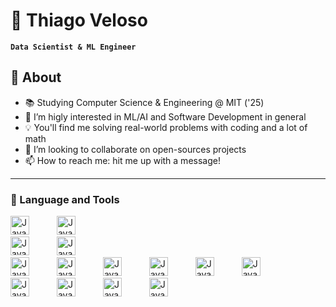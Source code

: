 # 🤙 Thiago Veloso

**`Data Scientist & ML Engineer`**

## 🙌  About

- 📚 Studying Computer Science & Engineering @ MIT ('25)
- 👀 I’m higly interested in ML/AI and Software Development in general
- 💡 You'll find me solving real-world problems with coding and a lot of math
- 💞️ I’m looking to collaborate on open-sources projects
- 📫 How to reach me: hit me up with a message!

---
### :toolbox: Language and Tools

<img aling='left' alt='Java' width="30px" style="padding-right:40px;" src="https://cdn.jsdelivr.net/gh/devicons/devicon/icons/python/python-original.svg" /> <img aling='left' alt='Java' width="30px" style="padding-right:40px;" src="https://cdn.jsdelivr.net/gh/devicons/devicon/icons/julia/julia-original.svg" />    
<img aling='left' alt='Java' width="30px" style="padding-right:40px;" src="https://cdn.jsdelivr.net/gh/devicons/devicon/icons/postgresql/postgresql-original.svg" /> 
<img aling='left' alt='Java' width="30px" style="padding-right:40px;" src="https://cdn.jsdelivr.net/gh/devicons/devicon/icons/matlab/matlab-original.svg" />  
<img aling='left' alt='Java' width="30px" style="padding-right:40px;" src="https://cdn.jsdelivr.net/gh/devicons/devicon/icons/cplusplus/cplusplus-original.svg" /> 
<img aling='left' alt='Java' width="30px" style="padding-right:40px;" src="https://cdn.jsdelivr.net/gh/devicons/devicon/icons/html5/html5-plain.svg" /> 
<img aling='left' alt='Java' width="30px" style="padding-right:40px;" src="https://cdn.jsdelivr.net/gh/devicons/devicon/icons/css3/css3-plain.svg" /> 
<img aling='left' alt='Java' width="30px" style="padding-right:40px;"  src="https://cdn.jsdelivr.net/gh/devicons/devicon/icons/javascript/javascript-original.svg" /> 
<img aling='left' alt='Java' width="30px" style="padding-right:40px;"  src="https://cdn.jsdelivr.net/gh/devicons/devicon/icons/nodejs/nodejs-original.svg" /> 
<img aling='left' alt='Java' width="30px" style="padding-right:40px;" src="https://cdn.jsdelivr.net/gh/devicons/devicon/icons/react/react-original.svg" />
<img aling='left' alt='Java' width="30px" style="padding-right:40px;" src="https://cdn.jsdelivr.net/gh/devicons/devicon/icons/pandas/pandas-original-wordmark.svg" />
<img aling='left' alt='Java' width="30px" style="padding-right:40px;" src="https://cdn.jsdelivr.net/gh/devicons/devicon/icons/pytorch/pytorch-original.svg" />
<img aling='left' alt='Java' width="30px" style="padding-right:40px;" src="https://cdn.jsdelivr.net/gh/devicons/devicon/icons/tensorflow/tensorflow-original.svg" />
<img aling='left' alt='Java' width="30px" style="padding-right:40px;" src="https://cdn.jsdelivr.net/gh/devicons/devicon/icons/numpy/numpy-original.svg" />





          
          
          
          
          

<!---
thiago-jvds/thiago-jvds is a ✨ special ✨ repository because its `README.md` (this file) appears on your GitHub profile.
You can click the Preview link to take a look at your changes.
--->
